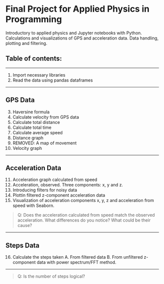 ﻿#  Final Project for Applied Physics in Programming

Introductory to applied physics and Jupyter notebooks with Python. Calculations and visualizations of GPS and acceleration data. Data handling, plotting and filtering. 

## Table of contents: 
---
1. Import necessary libraries
2. Read the data using pandas dataframes
---
GPS Data 
---
3. Haversine formula
4. Calculate velocity from GPS data
5. Calculate total distance
6. Calculate total time
7. Calculate average speed
8. Distance graph
9. REMOVED: A map of movement
10. Velocity graph
---
Acceleration Data
---
11. Acceleration graph calculated from speed
12. Acceleration, observed. Three components: x, y and z.
13. Introducing filters for noisy data
14. Plottin filtered z-component acceleration data
15. Visualization of acceleration components x, y, z and acceleration from speed with Seaborn.
>Q: Does the acceleration calculated from speed match the observed acceleration. What differences do you notice? What could be their cause?
---
Steps Data
---
16. Calculate the steps taken
A. From filtered data
B. From unfiltered z-component data with power spectrum/FFT method.
---
>Q: Is the number of steps logical?
